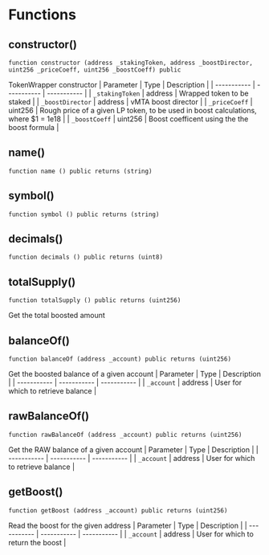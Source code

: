 # Functions

## constructor()
`function constructor (address _stakingToken, address _boostDirector, uint256 _priceCoeff, uint256 _boostCoeff) public`

TokenWrapper constructor
| Parameter   | Type        | Description |
| ----------- | ----------- | ----------- | 
| `_stakingToken` | address | Wrapped token to be staked |
| `_boostDirector` | address | vMTA boost director |
| `_priceCoeff` | uint256 | Rough price of a given LP token, to be used in boost calculations, where $1 = 1e18 |
| `_boostCoeff` | uint256 | Boost coefficent using the the boost formula |

## name()
`function name () public returns (string)`



## symbol()
`function symbol () public returns (string)`



## decimals()
`function decimals () public returns (uint8)`



## totalSupply()
`function totalSupply () public returns (uint256)`

Get the total boosted amount

## balanceOf()
`function balanceOf (address _account) public returns (uint256)`

Get the boosted balance of a given account
| Parameter   | Type        | Description |
| ----------- | ----------- | ----------- | 
| `_account` | address | User for which to retrieve balance |

## rawBalanceOf()
`function rawBalanceOf (address _account) public returns (uint256)`

Get the RAW balance of a given account
| Parameter   | Type        | Description |
| ----------- | ----------- | ----------- | 
| `_account` | address | User for which to retrieve balance |

## getBoost()
`function getBoost (address _account) public returns (uint256)`

Read the boost for the given address
| Parameter   | Type        | Description |
| ----------- | ----------- | ----------- | 
| `_account` | address | User for which to return the boost |


